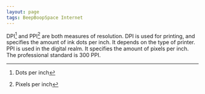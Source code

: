 ```yaml
---
layout: page
tags: BeepBoopSpace Internet
---
```


DPI[^1] and PPI[^2] are both measures of resolution. DPI is used for printing, and specifies the amount of ink dots per inch. It depends on the type of printer. PPI is used in the digital realm. It specifies the amount of pixels per inch. The professional standard is 300 PPI.

[^1]: Dots per inch
[^2]: Pixels per inch
